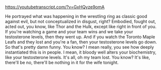 https://youtubetranscript.com/?v=GxHQyze9omA

 He portrayed what was happening in the wrestling ring as classic good against evil, but not conceptualized in disgust, right? Embodied, fought out, acted out, you know, like Thor and the Hulk, except like right in front of you. If you're watching a game and your team wins and we take your testosterone levels, then they went up. And if you watch the Toronto Maple Leafs and they lost and you're a fan, then your testosterone levels go down. So that's pretty damn funny. You know? I mean really, you see how deeply instantiated this is in people. I mean, it bloody well alters your biochemistry, like your testosterone levels. It's all, oh my team lost. You know? It's like, there'll be no, there'll be nothing in it for the wife tonight.